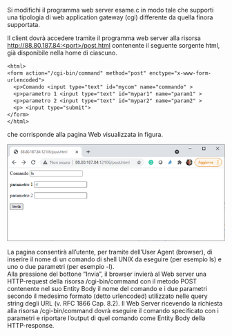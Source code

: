 Si modifichi il programma web server esame.c in modo tale che supporti una tipologia di web application gateway (cgi) differente da quella finora supportata. 

Il client dovrà accedere tramite il programma web server alla risorsa http://88.80.187.84:<port>/post.html contenente il seguente sorgente html, già disponibile nella home di ciascuno.

```
<html>
<form action="/cgi-bin/command" method="post" enctype="x-www-form-urlencoded">
  <p>Comando <input type="text" id="mycom" name="commando" >
  <p>parametro 1 <input type="text" id="mypar1" name="param1" >
  <p>parametro 2 <input type="text" id="mypar2" name="param2" >
  <p> <input type="submit">
</form>
</html>
```
  
che corrisponde alla pagina Web visualizzata in figura.
  
![](source/image3.png)
  
  
La pagina consentirà all’utente, per tramite dell’User Agent (browser), di inserire il nome di un comando di shell UNIX da eseguire (per esempio ls) e uno o due parametri (per esempio -l).  
Alla pressione del bottone “Invia”, il browser invierà al Web server una  HTTP-request della risorsa /cgi-bin/command con il metodo POST contenente nel suo Entity Body il nome del comando e i due parametri secondo il medesimo formato (detto urlencoded) utilizzato nelle query string degli URL (v. RFC 1866 Cap. 8.2).
Il Web Server ricevendo la richiesta alla risorsa /cgi-bin/command dovrà eseguire il comando specificato con i parametri e riportare l’output di quel comando come Entity Body della HTTP-response.

